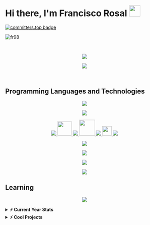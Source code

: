 # Hi there, I'm Francisco Rosal <img src="https://raw.githubusercontent.com/MartinHeinz/MartinHeinz/master/wave.gif" width="35px" />
[![committers.top badge](https://user-badge.committers.top/guatemala_private/FR98.svg)](https://user-badge.committers.top/guatemala_private/FR98)
<p align="left"> <img src="https://komarev.com/ghpvc/?username=fr98&label=Profile%20views&color=0e75b6&style=flat" alt="fr98" /> </p>

<br/>
    <p align="center">
        <img src="https://github-readme-streak-stats.herokuapp.com/?user=fr98&theme=dark" />
    </p>
    <p align="center">
        <img src="https://awesome-github-stats.azurewebsites.net/user-stats/fr98?cardType=level-alternate&theme=dark" />
    </p>
<br/>

## Programming Languages and Technologies
<p align="center">
    <a href="https://skillicons.dev">
        <img src="https://skillicons.dev/icons?i=aws,gcp,azure,firebase" />
    </a>
</p>

<p align="center">
    <a href="https://skillicons.dev">
        <img src="https://skillicons.dev/icons?i=ruby,py,solidity,js,html,css,java,kotlin,bash,c,cs,cpp" />
    </a>
</p>

<p align="center">
    <a href="https://skillicons.dev">
        <img src="https://skillicons.dev/icons?i=rails,django,react,redux,vue,nodejs" />
        <img src="https://raw.githubusercontent.com/leungwensen/svg-icon/b84b3f3a3da329b7c1d02346865f8e98beb05413/dist/svg/logos/middleman.svg" width="45" />
        <img src="https://skillicons.dev/icons?i=alpinejs,express" />
        <img src="https://www.vectorlogo.zone/logos/mochajs/mochajs-icon.svg" width="50" />
        <img src="https://skillicons.dev/icons?i=jest,sass,bootstrap" />
        <img src="https://raw.githubusercontent.com/gilbarbara/logos/804dc257b59e144eaca5bc6ffd16949752c6f789/logos/bulma.svg" width="30" />
        <img src="https://skillicons.dev/icons?i=md" />
    </a>
</p>

<p align="center">
    <a href="https://skillicons.dev">
        <img src="https://skillicons.dev/icons?i=postgres,mongodb,mysql,sqlite" />
    </a>
</p>

<p align="center">
    <a href="https://skillicons.dev">
        <img src="https://skillicons.dev/icons?i=nginx,githubactions" />
    </a>
</p>

<p align="center">
    <a href="https://skillicons.dev">
        <img src="https://skillicons.dev/icons?i=git,github" />
    </a>
</p>

<p align="center">
    <a href="https://skillicons.dev">
        <img src="https://skillicons.dev/icons?i=figma,xd,blender,unity,arduino,raspberrypi" />
    </a>
</p>

## Learning
<p align="center">
    <a href="https://skillicons.dev">
        <img src="https://skillicons.dev/icons?i=dart,flutter,cloudflare,docker,electron,flask,webpack" />
    </a>
</p>


<details>
    <summary><b>⚡ Current Year Stats</b></summary>
    <br/>
    <p align="center">
        <img src="https://github-profile-trophy.vercel.app/?username=fr98&rank=SSS,SS,S,AAA,AA,A,B,C,UNKNOWN,SECRET&column=8&theme=onedark&no-frame=true" />
    </p>
    <p align="center">
        <img src="https://github-readme-stats.vercel.app/api/top-langs/?username=fr98&langs_count=10&layout=compact&theme=dark" />
    </p>
<!--     <p align="center">
        <img src="https://github-readme-stats.vercel.app/api?username=fr98&count_private=true&theme=dark&include_all_commits=true" />
    </p> -->
    <br/>
</details>

<details>
    <summary><b>⚡ Cool Projects</b></summary>
    <br/>
    <p align="center">
        <a href="https://github.com/fr98/jet-python">
            <img src="https://github-readme-stats.vercel.app/api/pin/?username=fr98&repo=jet-python&theme=dark" />
        </a>
    </p>
    <br/>
</details>

<!--
https://github.com/rahul-jha98/github-stats-transparent
https://github.com/marketplace/actions/profile-readme-development-stats

**FR98/FR98** is a ✨ _special_ ✨ repository because its `README.md` (this file) appears on your GitHub profile.

Here are some ideas to get you started:

- 🔭 I’m currently working on ...
- 🌱 I’m currently learning ...
- 👯 I’m looking to collaborate on ...
- 🤔 I’m looking for help with ...
- 💬 Ask me about ...
- 📫 How to reach me: ...
- 😄 Pronouns: ...
- ⚡ Fun fact: ...
-->
